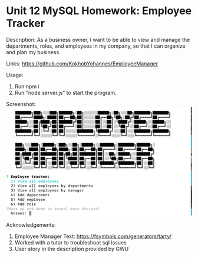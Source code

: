 # Unit 12 MySQL Homework: Employee Tracker
Description: 
As a business owner, I want to be able to view and manage the departments, roles, and employees in my company, so that I can organize and plan my business.


Links:
https://github.com/KokhobYohannes/EmployeeManager 


Usage:
1) Run npm i
2) Run "node server.js" to start the program.


Screenshot:
![alt text](Assets/employeemanager.png)

Acknowledgements: 
1) Employee Manager Text: https://fsymbols.com/generators/tarty/
2) Worked with a tutor to troubleshoot sql issues  
3) User story in the description provided by GWU